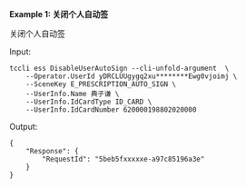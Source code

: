 **Example 1: 关闭个人自动签**

关闭个人自动签

Input: 

```
tccli ess DisableUserAutoSign --cli-unfold-argument  \
    --Operator.UserId yDRCLUUgygq2xu********Ewg0vjoimj \
    --SceneKey E_PRESCRIPTION_AUTO_SIGN \
    --UserInfo.Name 典子谦 \
    --UserInfo.IdCardType ID_CARD \
    --UserInfo.IdCardNumber 620000198802020000
```

Output: 
```
{
    "Response": {
        "RequestId": "5beb5fxxxxxe-a97c85196a3e"
    }
}
```

